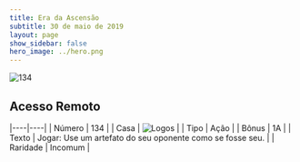 ```yaml
---
title: Era da Ascensão
subtitle: 30 de maio de 2019
layout: page
show_sidebar: false
hero_image: ../hero.png
---
```


![134](https://cdn.keyforgegame.com/media/card_front/pt/435_134_987VX75CG5HM_pt.png)

## Acesso Remoto

|----|----|
| Número | 134 |
| Casa | ![Logos](https://archonarcana.com/images/thumb/c/ce/Logos.png/22px-Logos.png "Logos") |
| Tipo | Ação |
| Bônus | 1A |
| Texto | Jogar: Use um artefato do seu oponente como se fosse seu. |
| Raridade | Incomum |
